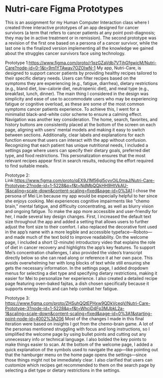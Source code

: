 # Nutri-care Figma Prototypes
This is an assignment for my Human Computer Interaction class where I created three interactive prototypes of an app designed for cancer survivors (a term that refers to
cancer patients at any point post-diagnosis; they may be in active treatment or in remission). The second prototype was a revision of the first one based on a persona of a cancer survivor, while the last one is the finalized version implementing all the knowledge we gained about the struggles cancer survivors face using technology.

Prototype 1:https://www.figma.com/proto/r1qzGZaVdb7VTjhGfgwicM/Nutri-Care?node-id=0-1&t=9m1YTAwav7OZOIwN-1
My app, Nutri-Care, is designed to support cancer patients by providing healthy recipes tailored to their specific dietary needs. Users can filter recipes based on the symptoms they are experiencing (e.g., fatigue, diarrhea), dietary restrictions (e.g., bland diet, low-calorie diet, neutropenic diet), and meal type (e.g., breakfast, lunch, dinner). The main thing I considered in the design was simplicity and ease of use to accommodate users who may be experiencing fatigue or cognitive overload, as these are some of the most common symptoms cancer patients experience. To achieve this, I went for a minimalist black-and-white color scheme to ensure a calming effect. 
Navigation was another key consideration. The home, search, favorites, and history buttons are consistently placed at the bottom of the screen on each page, aligning with users’ mental models and making it easy to switch between sections. Additionally, clear labels and explanations for each function ensure that users can interact with the app without confusion. Recognizing that each patient has unique nutritional needs, I included a settings page where users can specify their dietary goals, preferred diet type, and food restrictions. This personalization ensures that the most relevant recipes appear first in search results, reducing the effort required to find suitable meals. 

Prototype 2: Link:https://www.figma.com/proto/qEX9J1M56gl5cyvOiL0maJ/Nutri-Care-Prototype-2?node-id=1-5228&p=f&t=NdMbQQkHH9HtVkAU-1&scaling=scale-down&content-scaling=fixed&page-id=0%3A1
I chose the persona of Mei Lin because my app would be especially helpful to her since she enjoys cooking. Mei experiences cognitive impairments like "chemo brain," mental fatigue, and difficulty concentrating, as well as blurry vision and ongoing fatigue. 
To make the app more accessible and user-friendly for her, I made several key design changes. First, I increased the default text size throughout the app and added a setting that allows users to further adjust the font size to their comfort. I also replaced the decorative font used in the app’s name with a more legible and accessible typeface—Roboto—and made much of the text bold to improve readability.
On the welcome page, I included a short (2-minute) introductory video that explains the role of diet in cancer recovery and highlights the app’s key features. To support Mei’s concentration challenges, I also provided the video’s transcript directly below so she can read along or reference it at her own pace. This avoids overwhelming her with long blocks of text while still ensuring she gets the necessary information.
In the settings page, I added dropdown menus for selecting a diet type and specifying dietary restrictions, making it easier for Mei to personalize her experience. I also created a detailed recipe page featuring oven-baked fajitas, a dish chosen specifically because it supports energy levels and can help combat her fatigue.

Prototype 3: https://www.figma.com/proto/ZHSuhQQtEPHxw9QDkVceqV/Nutri-Care-Prototype-3?node-id=1-5228&p=f&t=WhcjD4Fp3MJbkL2a-1&scaling=scale-down&content-scaling=fixed&page-id=0%3A1&starting-point-node-id=4002%3A206
Most of the changes I made in this final iteration were based on insights I got from the chemo-brain game. A lot of the personas mentioned struggling with focus and long instructions, so I simplified the welcome page by using bullet points and cutting out any unnecessary info or technical language. I also bolded the key points to make things easier to scan. At the bottom of the welcome page, I added a quick explanation of the symbols used to navigate the app—like pointing out that the hamburger menu on the home page opens the settings—since those things might not be immediately clear. I also clarified that users can customize which recipes get recommended to them on the search page by selecting a diet type or dietary restrictions in the settings. 


